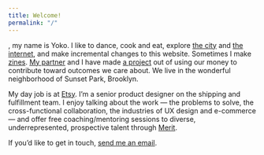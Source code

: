 ```yaml
---
title: Welcome!
permalink: "/"
---
```


<span id="random-greeting"></span>, my name is Yoko. I like to dance, cook and eat, explore <a href="/nyc-guide">the city</a> and <a href="https://twitter.com/yokogoesplorin">the internet</a>, and make incremental changes to this website. Sometimes I make <a href="/zine">zines</a>. <a href="https://kiwimonk.com">My partner</a> and I have made <a href="http://overeasy.foundation">a project</a> out of using our money to contribute toward outcomes we care about. We live in the wonderful neighborhood of Sunset Park, Brooklyn. 

My day job is at <a href="https://etsy.com">Etsy</a>. I’m a senior product designer on the shipping and fulfillment team. I enjoy talking about the work — the problems to solve, the cross-functional collaboration, the industries of UX design and e-commerce — and offer free coaching/mentoring sessions to diverse, underrepresented, prospective talent through <a href="https://www.get-merit.com/p/yoko-sakao-ohama">Merit</a>.

If you’d like to get in touch, <a href="mailto:ysohama+site@gmail.com">send me an email</a>. 

<script type="text/javascript">insertGreeting();</script>